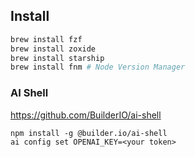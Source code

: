 ## Install

```bash
brew install fzf
brew install zoxide
brew install starship
brew install fnm # Node Version Manager
```

### AI Shell

https://github.com/BuilderIO/ai-shell

```
npm install -g @builder.io/ai-shell
ai config set OPENAI_KEY=<your token>
```